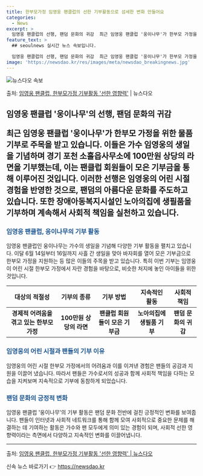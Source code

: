 ```yaml
---
title: 한부모가정 임영웅 팬클럽의 선한 기부활동으로 섬세한 변화 만들어요
categories:
  - News
excerpt: >
  임영웅 팬클럽의 선행, 팬덤 문화의 귀감  최근 임영웅 팬클럽 '웅이나무'가 한부모 가정을 위한 물품 기부로…
feature_text: >
  ## seoulnews 실시간 뉴스 속보입니다.

  임영웅 팬클럽의 선행, 팬덤 문화의 귀감  최근 임영웅 팬클럽 '웅이나무'가 한부모 가정을 위한 물품 기부로…
image: 'https://newsdao.kr/res/images/meta/newsdao_breakingnews.jpg'
---
```


![뉴스다오 속보](https://newsdao.kr/res/images/meta/newsdao_breakingnews.jpg)

<p>출처: <a href="https://newsdao.kr/4494" rel="dofollow">임영웅 팬클럽, 한부모가정 기부활동 '선한 영향력'</a> | 뉴스다오</p>

<h2 data-ke-size="size26">임영웅 팬클럽 '웅이나무'의 선행, 팬덤 문화의 귀감</</h2>
<p data-ke-size="size16">최근 임영웅 팬클럽 '웅이나무'가 한부모 가정을 위한 물품 기부로 주목을 받고 있습니다. 이들은 가수 임영웅의 생일을 기념하며 경기 포천 소흘읍사무소에 100만원 상당의 라면을 기부했는데, 이는 팬클럽 회원들이 모은 기부금을 통해 이루어진 것입니다. 이러한 선행은 임영웅의 어린 시절 경험을 반영한 것으로, 팬덤의 아름다운 문화를 주도하고 있습니다. 또한 장애아동복지시설인 노아의집에 생필품을 기부하며 계속해서 사회적 책임을 실천하고 있습니다.</p>

<h3><span style="color: #1a5490;">임영웅 팬클럽, 웅이나무의 기부 활동</span></h3>
<p data-ke-size="size16">임영웅 팬클럽인 웅이나무는 가수의 생일을 기념해 다양한 기부 활동을 펼치고 있습니다. 이달 6월 14일부터 16일까지 사흘 간 생일을 맞아 바자회를 열어 모은 기부금으로 한부모 가정을 지원하는 등 많은 이들의 주목을 받고 있습니다. 특히 이번 기부는 임영웅이 어린 시절 한부모 가정에서 자란 경험을 바탕으로, 비슷한 처지에 놓인 아이들을 위한 것입니다.</p>

<table>
<thead>
<tr>
<th style="text-align: center;">대상의 적절성</th>
<th style="text-align: center;">기부의 종류</th>
<th style="text-align: center;">기부 방법</th>
<th style="text-align: center;">지속적인 활동</th>
<th style="text-align: center;">사회적 책임</th>
</tr>
</thead>
<tbody>
<tr>
<td style="text-align: center; height: 17px;"><b>경제적 어려움을 겪고 있는 한부모 가정</b></td>
<td style="text-align: center; height: 17px;"><b>100만원 상당의 라면</b></td>
<td style="text-align: center; height: 17px;"><b>팬클럽 회원들이 모은 기부금</b></td>
<td style="text-align: center; height: 17px;"><b>노아의집에 생필품 기부</b></td>
<td style="text-align: center; height: 17px;"><b>팬덤 문화의 귀감</b></td>
</tr>
</tbody>
</table>

<h3><span style="color: #1a5490;">임영웅의 어린 시절과 팬들의 기부 이유</span></h3>
<p data-ke-size="size16">임영웅의 어린 시절 한부모 가정에서의 어려움과 이를 이겨낸 경험은 팬들의 공감과 지원을 이끌어 냈습니다. 따라서 팬들은 가수로서의 성공과 함께 사회적 책임을 다하는 모습을 지켜보며 지속적으로 기부에 동참하게 되었습니다.</p>

<h3><span style="color: #1a5490;">팬덤 문화의 긍정적 변화</span></h3>
<p data-ke-size="size16">임영웅 팬클럽 '웅이나무'의 기부 활동은 팬덤 문화 전반에 걸친 긍정적인 변화를 보여줍니다. 팬들이 인터넷과 사회적 네트워크를 통해 함께 모여 사회적으로 중요한 문제를 해결하는 데 기여하는 활동은 가수와 팬 모두에게 의미 있는 경험이 되며, 사회적 선한 영향력이라는 측면에서 다양하고 지속적인 변화를 이끌어냅니다.</p>

<hr>
<p data-ke-size="size16">출처: <a href="https://newsdao.kr/4494">임영웅 팬클럽, 한부모가정 기부활동 '선한 영향력' | 뉴스다오</a></p> 

신속 뉴스 바로가기 👉 <a href="https://newsdao.kr" rel="dofollow">https://newsdao.kr</a>


